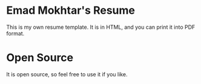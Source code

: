 # Emad Mokhtar's Resume

This is my own resume template. It is in HTML, and you can print it into PDF format.

# Open Source

It is open source, so feel free to use it if you like.

